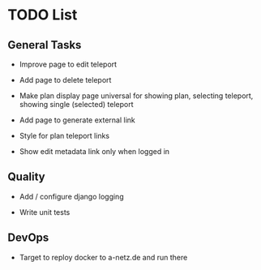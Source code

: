 # TODO List

## General Tasks

-   Improve page to edit teleport

-   Add page to delete teleport

-   Make plan display page universal for showing plan, selecting teleport,
    showing single (selected) teleport

-   Add page to generate external link

-   Style for plan teleport links

-   Show edit metadata link only when logged in

## Quality

-   Add / configure django logging

-   Write unit tests


## DevOps

-   Target to reploy docker to a-netz.de and run there
